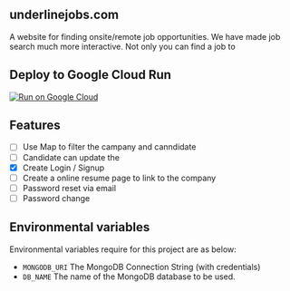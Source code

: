 ## underlinejobs.com
A website for finding onsite/remote job opportunities. We have made job search much more interactive. Not only you can find a job to 

## Deploy to Google Cloud Run

[![Run on Google Cloud](https://deploy.cloud.run/button.svg)](https://deploy.cloud.run)

## Features

- [ ] Use Map to filter the campany and canndidate
- [ ] Candidate can update the 
- [x] Create Login / Signup
- [ ] Create a online resume page to link to the company
- [ ] Password reset via email
- [ ] Password change

## Environmental variables

Environmental variables require for this project are as below:

- `MONGODB_URI` The MongoDB Connection String (with credentials)
- `DB_NAME` The name of the MongoDB database to be used.

